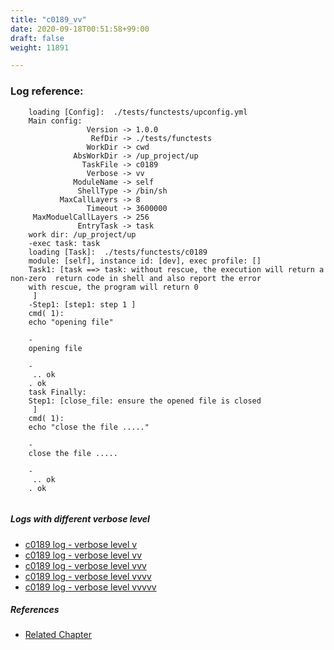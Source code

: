 ```yaml
---
title: "c0189_vv"
date: 2020-09-18T00:51:58+99:00
draft: false
weight: 11891

---
```


### Log reference: <no value>

```
    loading [Config]:  ./tests/functests/upconfig.yml
    Main config:
                 Version -> 1.0.0
                  RefDir -> ./tests/functests
                 WorkDir -> cwd
              AbsWorkDir -> /up_project/up
                TaskFile -> c0189
                 Verbose -> vv
              ModuleName -> self
               ShellType -> /bin/sh
           MaxCallLayers -> 8
                 Timeout -> 3600000
     MaxModuelCallLayers -> 256
               EntryTask -> task
    work dir: /up_project/up
    -exec task: task
    loading [Task]:  ./tests/functests/c0189
    module: [self], instance id: [dev], exec profile: []
    Task1: [task ==> task: without rescue, the execution will return a non-zero  return code in shell and also report the error
    with rescue, the program will return 0
     ]
    -Step1: [step1: step 1 ]
    cmd( 1):
    echo "opening file"
    
    -
    opening file
    
    -
     .. ok
    . ok
    task Finally:
    Step1: [close_file: ensure the opened file is closed
     ]
    cmd( 1):
    echo "close the file ....."
    
    -
    close the file .....
    
    -
     .. ok
    . ok
    
```

##### Logs with different verbose level
* [c0189 log - verbose level v](../../logs/c0189_v)
* [c0189 log - verbose level vv](../../logs/c0189_vv)
* [c0189 log - verbose level vvv](../../logs/c0189_vvv)
* [c0189 log - verbose level vvvv](../../logs/c0189_vvvv)
* [c0189 log - verbose level vvvvv](../../logs/c0189_vvvvv)

##### References
* [Related Chapter](../../flow-controll/c0189)
